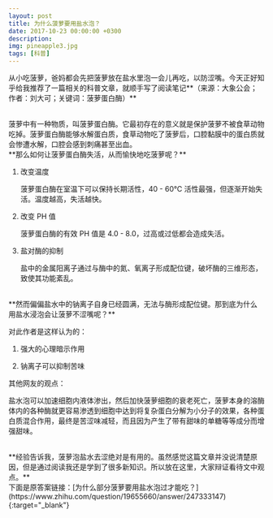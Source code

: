 ```yaml
---
layout: post
title: 为什么菠萝要用盐水泡？
date: 2017-10-23 00:00:00 +0300
description: 
img: pineapple3.jpg
tags: [科普]
---
```


从小吃菠萝，爸妈都会先把菠萝放在盐水里泡一会儿再吃，以防涩嘴。今天正好知乎给我推荐了一篇相关的科普文章，就顺手写了阅读笔记**（来源：大象公会；作者：刘大可；关键词：菠萝蛋白酶）**

<br>
菠萝中有一种物质，叫菠萝蛋白酶。它最初存在的意义就是保护菠萝不被食草动物吃掉。菠萝蛋白酶能够水解蛋白质，食草动物吃了菠萝后，口腔黏膜中的蛋白质就会惨遭水解，口腔会感到刺痛甚至出血。

<br>
**那么如何让菠萝蛋白酶失活，从而愉快地吃菠萝呢？**

1. 改变温度

    菠萝蛋白酶在室温下可以保持长期活性，40 - 60℃ 活性最强，但逐渐开始失活。温度越高，失活越快。

2. 改变 PH 值

    菠萝蛋白酶的有效 PH 值是 4.0 - 8.0，过高或过低都会造成失活。

3. 盐对酶的抑制

    盐中的金属阳离子通过与酶中的氮、氧离子形成配位键，破坏酶的三维形态，致使其功能紊乱。
  
<br>
**然而偏偏盐水中的钠离子自身已经圆满，无法与酶形成配位键。那到底为什么用盐水浸泡会让菠萝不涩嘴呢？**

对此作者是这样认为的：

1. 强大的心理暗示作用

2. 钠离子可以抑制苦味

其他网友的观点：

盐水泡可以加速细胞内液体渗出，然后加快菠萝细胞的衰老死亡，菠萝本身的溶酶体内的各种酶就更容易渗透到细胞中达到将复杂蛋白分解为小分子的效果，各种蛋白质混合作用，最终是苦涩味减轻，而且因为产生了带有甜味的单糖等等成分而增强甜味。

<br>
**经验告诉我，菠萝泡盐水去涩绝对是有用的。虽然感觉这篇文章并没说清楚原因，但是通过阅读我还是学到了很多新知识。所以放在这里，大家辩证看待文中观点。**

<br>
下面是原答案链接：[为什么部分菠萝要用盐水泡过才能吃？](https://www.zhihu.com/question/19655660/answer/247333147){:target="_blank"}

